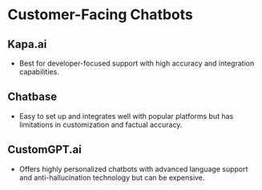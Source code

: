 
# Customer-Facing Chatbots

## Kapa.ai
- Best for developer-focused support with high accuracy and integration capabilities.

## Chatbase
- Easy to set up and integrates well with popular platforms but has limitations in customization and factual accuracy.

## CustomGPT.ai
- Offers highly personalized chatbots with advanced language support and anti-hallucination technology but can be expensive.
    